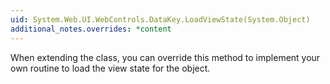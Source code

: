 ```yaml
---
uid: System.Web.UI.WebControls.DataKey.LoadViewState(System.Object)
additional_notes.overrides: *content
---
```


<p>When extending the <xref href="System.Web.UI.WebControls.DataKey"></xref> class, you can override this method to implement your own routine to load the view state for the object.</p>


